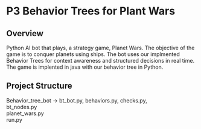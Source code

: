 # P3 Behavior Trees for Plant Wars

## Overview
Python AI bot that plays, a strategy game, Planet Wars. The objective of the game is to conquer planets using ships. The bot uses our implmented Behavior Trees for context awareness and structured decisions in real time. The game is implented in java with our behavior tree in Python.

## Project Structure
Behavior_tree_bot -> bt_bot.py, behaviors.py, checks.py, 
</br>bt_nodes.py
</br>planet_wars.py
</br>run.py


